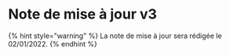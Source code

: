 # Note de mise à jour v3

{% hint style="warning" %}
La note de mise à jour sera rédigée le 02/01/2022.
{% endhint %}
